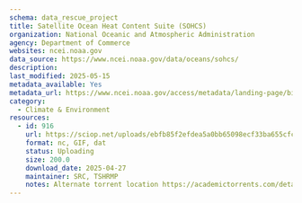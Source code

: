 ```yaml
---
schema: data_rescue_project 
title: Satellite Ocean Heat Content Suite (SOHCS)
organization: National Oceanic and Atmospheric Administration
agency: Department of Commerce
websites: ncei.noaa.gov
data_source: https://www.ncei.noaa.gov/data/oceans/sohcs/
description: 
last_modified: 2025-05-15
metadata_available: Yes
metadata_url: https://www.ncei.noaa.gov/access/metadata/landing-page/bin/iso?id=gov.noaa.nodcNESDIS-OHC
category:
  - Climate & Environment 
resources:
  - id: 916
    url: https://sciop.net/uploads/ebfb85f2efdea5a0bb65098ecf33ba655cfc7ff3
    format: nc, GIF, dat
    status: Uploading
    size: 200.0
    download_date: 2025-04-27
    maintainer: SRC, TSHRMP
    notes: Alternate torrent location https://academictorrents.com/details/ebfb85f2efdea5a0bb65098ecf33ba655cfc7ff3
---
```

